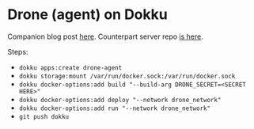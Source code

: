 # Drone (agent) on Dokku

Companion blog post [here]. Counterpart server repo [is here].

Steps:

* `dokku apps:create drone-agent`
* `dokku storage:mount /var/run/docker.sock:/var/run/docker.sock`
* `dokku docker-options:add build "--build-arg DRONE_SECRET=<SECRET HERE>"`
* `dokku docker-options:add deploy "--network drone_network"`
* `dokku docker-options:add run "--network drone_network"`
* `git push dokku`

[here]: https://blog.nootch.net/2018/06/24/self-hosted-developer-bliss/
[is here]: https://github.com/sardaukar/dokku-drone-server
